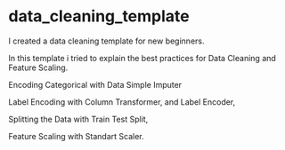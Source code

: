 # data_cleaning_template
I created a data cleaning template for new beginners.

In this template i tried to explain the best practices for Data Cleaning and Feature Scaling.

Encoding Categorical with Data Simple Imputer

Label Encoding with Column Transformer, and Label Encoder,

Splitting the Data with Train Test Split,

Feature Scaling with Standart Scaler.
